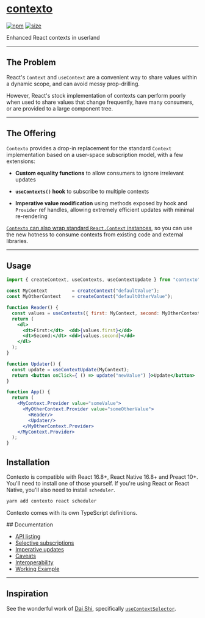 <a href=".">contexto</a>
========

[![npm](https://img.shields.io/npm/v/contexto)](https://www.npmjs.com/package/contexto)
[![size](https://img.shields.io/bundlephobia/minzip/contexto)](https://bundlephobia.com/result?p=contexto)

Enhanced React contexts in userland

---

## The Problem

React's `Context` and `useContext` are a convenient way to share values
within a dynamic scope, and can avoid messy prop-drilling.

However, React's stock implementation of contexts can perform poorly when
used to share values that change frequently, have many consumers, or are
provided to a large component tree.

---

## The Offering

`Contexto` provides a drop-in replacement for the standard `Context` implementation
based on a user-space subscription model, with a few extensions:

 - **Custom equality functions** to allow consumers to ignore irrelevant updates

 - **`useContexts()` hook** to subscribe to multiple contexts

 - **Imperative value modification** using methods exposed by hook and `Provider` ref handles,
 allowing extremely efficient updates with minimal re-rendering

[`Contexto` can also wrap standard `React.Context` instances](#interoperability), so you can use the
new hotness to consume contexts from existing code and external libraries.

---

## Usage

```jsx
import { createContext, useContexts, useContextUpdate } from "contexto";

const MyContext         = createContext("defaultValue");
const MyOtherContext    = createContext("defaultOtherValue");

function Reader() {
  const values = useContexts({ first: MyContext, second: MyOtherContext });
  return (
    <dl>
      <dt>First:</dt>  <dd>{values.first}</dd>
      <dt>Second:</dt> <dd>{values.second}</dd>
    </dl>
  );
}

function Updater() {
  const update = useContextUpdate(MyContext);
  return <button onClick={ () => update("newValue") }>Update</button>
}

function App() {
  return (
    <MyContext.Provider value="someValue">
      <MyOtherContext.Provider value="someOtherValue">
        <Reader/>
        <Updater/>
      </MyOtherContext.Provider>
    </MyContext.Provider>
  );
}
```

## Installation

Contexto is compatible with React 16.8+, React Native 16.8+ and Preact 10+.
You'll need to install one of those yourself. If you're using React or React Native,
you'll also need to install `scheduler`.

```bash
yarn add contexto react scheduler
```

Contexto comes with its own TypeScript definitions.

## Documentation

 * [API listing](api)
 * [Selective subscriptions](selective-subscriptions)
 * [Imperative updates](imperative-updates)
 * [Caveats](caveats)
 * [Interoperability](interoperability)
 * [Working Example](example)

---

## Inspiration

See the wonderful work of [Dai Shi](https://github.com/dai-shi/), specifically [`useContextSelector`](https://github.com/dai-shi/use-context-selector/).
